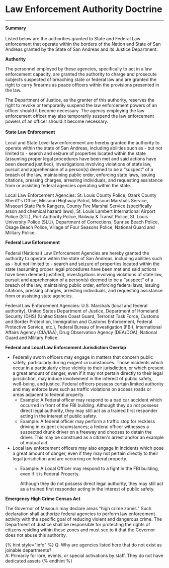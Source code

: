 # Law Enforcement Authority Doctrine

****

**Summary**\
\
Listed below are the authorities granted to State and Federal Law enforcement that operate within the borders of the Nation and State of San Andreas granted by the State of San Andreas and its Justice Department.

**Authority**

The personnel employed by these agencies, specifically to act in a law enforcement capacity, are granted the authority to charge and prosecute subjects suspected of breaching state or federal law and are granted the right to carry firearms as peace officers within the provisions presented in the law.&#x20;

The Department of Justice, as the granter of this authority, reserves the right to revoke or temporarily suspend the law enforcement powers of an officer should it become necessary. The agency employing the law enforcement officer may also temporarily suspend the law enforcement powers of an officer should it become necessary. \
\
**State Law Enforcement**\
\
Local and State Level law enforcement are hereby granted the authority to operate within the state of San Andreas, including abilities such as - but not limited to - search and seizure of properties located within the state (assuming proper legal procedures have been met and said actions have been deemed justified), investigations involving violations of state law, pursuit and apprehension of a person(s) deemed to be a “suspect” of a breach of the law, maintaining public order, enforcing state laws, issuing citations, pressing charges, arresting individuals, and requesting assistance from or assisting federal agencies operating within the state.

Local Law Enforcement Agencies: St. Louis County Police, Ozark County Sheriff's Office, Missouri Highway Patrol, Missouri Marshals Service, Missouri State Park Rangers, County Fire Marshal Service (specifically arson and chemical hazard laws), St. Louis Lambert International Airport Police (STL), Port Authority Police, Railway & Transit Police, St. Louis University Police (SLU), Department of Corrections,  Sunrise Beach Police, Osage Beach Police, Village of Four Seasons Police, National Guard and Military Police.

**Federal Law Enforcement**\
\
Federal (National) Law Enforcement Agencies are hereby granted the authority to operate within the state of San Andreas, including abilities such as - but not limited to - search and seizure of properties located within the state (assuming proper legal procedures have been met and said actions have been deemed justified), investigations involving violations of state law, pursuit and apprehension of a person(s) deemed to be a “suspect” of a breach of the law, maintaining public order, enforcing federal laws, issuing citations, pressing charges, arresting individuals, and requesting assistance from or assisting state agencies.

Federal Law Enforcement Agencies: U.S. Marshals (local and federal authority), United States Department of Justice, Department of Homeland Security (DHS) (United States Coast Guard, Terrorist Task Force, Customs and Border Protection, Immigration and Customs Enforcement, Federal Protective Service, etc.), Federal Bureau of Investigation (FBI), International Affairs Agency (CIA/IAA), Drug Observation Agency (DEA/DOA), National Guard and Military Police.

**Federal and Local Law Enforcement Jurisdiction Overlap**

* Federally sworn officers may engage in matters that concern public safety, particularly during exigent circumstances. Those incidents which occur in a particularly close vicinity to their jurisdiction, or which present a great amount of danger, even if it may not pertain directly to their legal jurisdiction, may induce involvement in the interest of public safety, well-being, and justice. Federal officers possess certain limited authority and may enforce laws such as traffic violations on access roads or areas adjacent to federal property.&#x20;
  * Example: A Federal officer may respond to a bad car accident which occurred in front of the FBI building. Although they do not possess direct legal authority, they may still act as a trained first responder acting in the interest of public safety.&#x20;
  * Example: A federal officer may perform a traffic stop for reckless driving in exigent circumstances; a federal officer witnesses a suspected drunk driver on a freeway and chooses to detain the driver. This may be construed as a citizen's arrest and/or an example of mutual aid.&#x20;
* Local law enforcement officers may also engage in incidents which pose a great amount of danger, even if they may not pertain directly to their legal jurisdiction and are occurring on federal property.&#x20;
  *   Example: A Local Officer may respond to a fight in the FBI building, even if it is Federal Property.

      Although they do not possess direct legal authority, they may still act as a trained first responder acting in the interest of public safety.&#x20;

**Emergency High Crime Census Act**

The Governor of Missouri may declare areas "high crime zones." Such declaration shall authorize federal agencies to perform law enforcement activity with the specific goal of reducing violent and dangerous crime. The Department of Justice shall be responsible for protecting the rights of citizens residing within these zones and must see to it that the Governor does not abuse this authority.&#x20;

{% hint style="info" %}
Q: Why are agencies listed here that do not exist as joinable departments?\
A: Primarily for lore, events, or special activations by staff. They do not have dedicated assets
{% endhint %}
